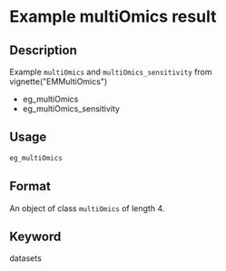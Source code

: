 # Example multiOmics result

## Description

Example `multiOmics` and `multiOmics_sensitivity` from vignette("EMMultiOmics")

* eg_multiOmics
* eg_multiOmics_sensitivity

## Usage

```r
eg_multiOmics
```

## Format

An object of class `multiOmics` of length 4.

## Keyword

datasets

